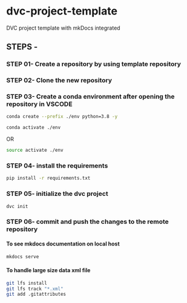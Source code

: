 # dvc-project-template
DVC project template with mkDocs integrated

## STEPS -

### STEP 01- Create a repository by using template repository

### STEP 02- Clone the new repository

### STEP 03- Create a conda environment after opening the repository in VSCODE

```bash
conda create --prefix ./env python=3.8 -y
```

```bash
conda activate ./env
```
OR
```bash
source activate ./env
```

### STEP 04- install the requirements
```bash
pip install -r requirements.txt
```

### STEP 05- initialize the dvc project
```bash
dvc init
```

### STEP 06- commit and push the changes to the remote repository


#### To see mkdocs documentation on local host
```bash
mkdocs serve
```

#### To handle large size data xml file
```bash
git lfs install
git lfs track "*.xml"
git add .gitattributes
```
